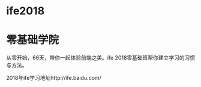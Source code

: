 # ife2018
<h1>零基础学院</h1>
<p>从零开始，66天，带你一起体验前端之美。ife 2018零基础班帮你建立学习的习惯与方法。</p>
<p>2018年ife学习地址http://ife.baidu.com/</p>
